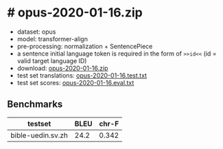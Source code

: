 # # opus-2020-01-16.zip

* dataset: opus
* model: transformer-align
* pre-processing: normalization + SentencePiece
* a sentence initial language token is required in the form of `>>id<<` (id = valid target language ID)
* download: [opus-2020-01-16.zip](https://object.pouta.csc.fi/OPUS-MT-models/sv-cmn+cn+yue+ze_zh+zh_cn+zh_CN+zh_HK+zh_tw+zh_TW+zh_yue+zhs+zht+zh/opus-2020-01-16.zip)
* test set translations: [opus-2020-01-16.test.txt](https://object.pouta.csc.fi/OPUS-MT-models/sv-cmn+cn+yue+ze_zh+zh_cn+zh_CN+zh_HK+zh_tw+zh_TW+zh_yue+zhs+zht+zh/opus-2020-01-16.test.txt)
* test set scores: [opus-2020-01-16.eval.txt](https://object.pouta.csc.fi/OPUS-MT-models/sv-cmn+cn+yue+ze_zh+zh_cn+zh_CN+zh_HK+zh_tw+zh_TW+zh_yue+zhs+zht+zh/opus-2020-01-16.eval.txt)

## Benchmarks

| testset               | BLEU  | chr-F |
|-----------------------|-------|-------|
| bible-uedin.sv.zh 	| 24.2 	| 0.342 |

